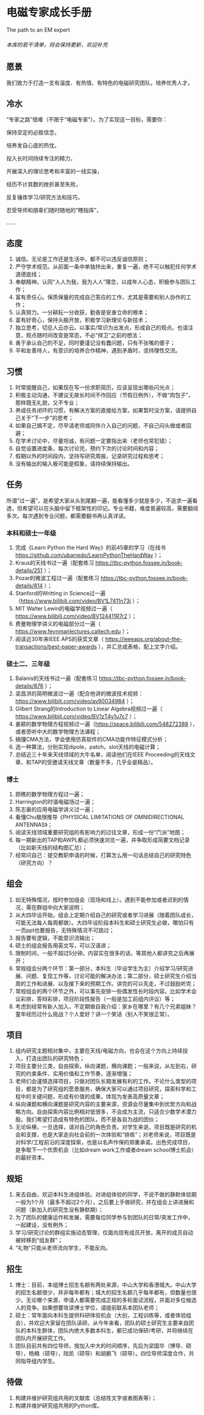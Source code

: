 # 电磁专家成长手册

The path to an EM expert

###### 本库的若干清单，将会保持更新，欢迎补充

## 愿景

我们致力于打造一支有温度、有热情、有特色的电磁研究团队，培养优秀人才。

## 冷水

“专家之路”很难（不限于“电磁专家”）。为了实现这一目标，需要你：

保持坚定的必胜信念，

培养发自心底的热忱，

投入长时间持续专注的精力，

开展深入的理论思考和丰富的一线实操，

经历不计其数的挫折甚至失败，

反复锤炼学习/研究方法和技巧，

忍受导师和朋辈们随时随地的“瞎指挥”，

......

## 态度

1. 诚信。无论是工作还是生活中，都不可以违反诚信原则；
2. 严守学术规范。从前面一条中单独拎出来，重复一遍，绝不可以触犯任何学术道德底线；
3. 奉献精神。认同“人人为我，我为人人”理念，以成年人心态，积极参与团队工作；
4. 富有责任心。保质保量的完成自己答应的工作，尤其是需要和别人协作的工作；
5. 认真努力。一分耕耘一分收获，勤奋是安身立命的根本；
6. 富有好奇心，保持头脑开放，积极学习新理论与新技术；
7. 独立思考，切忌人云亦云。以事实/常识为出发点，形成自己的观点。也请注意，观点随时间改变是常态，不必“捍卫”之前的想法；
8. 勇于承认自己的不足，同时要谨记没有蠢问题，只有不张嘴的傻子；
9. 平和友善待人，有意识的培养合作精神，遇到矛盾时，坚持理性交流。

## 习惯

1. 时常提醒自己，如果现在写一份求职简历，应该呈现出哪些闪光点；
2. 积极主动沟通，不建议无故长时间不作回应（节假日例外），不做“肉包子”，那样既无礼貌，又不专业；
3. 养成任务闭环的习惯，有解决方案的直接给方案，如果暂时没方案，请提供自己关于“下一步”的思考；
4. 如果自己搞不定，尽早请老师或同伴介入自己的问题，不自己闷头做或者回避；
5. 在学术讨论中，尽量坦诚，有问题一定要指出来（老师也常犯错）；
6. 自觉设置进度条，每次讨论完，预约下次的讨论时间和内容；
7. 假期以外的时间段内，坚持写研究周报，记录研究过程和思考；
8. 没有输出的输入极可能是假象，请持续保持输出。

## **任务**

所谓“过一遍”，是希望大家从头到尾翻一遍，能看懂多少就是多少，不追求一遍看透，但希望可以在头脑中留下框架性的印记。专业书籍，难度普遍较高，需要翻阅多次。每次遇到专业问题，都需要翻书再认真详读。

### **本科和硕士一年级**

1. 完成《Learn Python the Hard Way》的前45章的学习（在线书 https://github.com/ubarredo/LearnPythonTheHardWay ）；
2. Kraus的天线书过一遍（配套练习 https://tbc-python.fossee.in/book-details/251 ）；
3. Pozar的微波工程过一遍（配套练习 https://tbc-python.fossee.in/book-details/814 ）；
4. Stanford的Writting in Science过一遍（https://www.bilibili.com/video/BV1L7411n73j ）；
5. MIT Walter Lewin的电磁学视频过一遍（ https://www.bilibili.com/video/BV124411R7r2 ）；
6. 费曼物理学讲义的电磁部分过一遍（ https://www.feynmanlectures.caltech.edu ）；
7. 阅读近30年来IEEE APS的获奖文章（ https://ieeeaps.org/about-the-transactions/best-paper-awards ），并汇总成表格，配上文字介绍。

### **硕士二、三年级**

1. Balanis的天线书过一遍（配套练习 https://tbc-python.fossee.in/book-details/876 ）；
2. 梁昌洪的简明微波过一遍（配合他讲的微波技术视频： https://www.bilibili.com/video/av90034984 ）；
3. Gilbert Strang的Introduction to Linear Algebra视频过一遍（ https://www.bilibili.com/video/BV1zT4y1u7c7 ）；
4. 姜颖的数学物理方程视频过一遍（https://space.bilibili.com/548272388 ），或者旁听中大的数学物理方法课程；
5. 搞懂CMA方法，学会使用仿真软件的CMA功能作特征模式分析；
6. 选一种算法，分别实现dipole，patch，slot天线的电磁计算；
7. 总结近三十年来天线领域的大牛名单，阅读他们在IEEE Proceeding的天线文章，和TAP的受邀请天线文章（数量不多，几乎全是精品）。

### **博士**

1. 顾樵的数学物理方程过一遍；
2. Harrington的时谐电磁场过一遍；
3. 陈志豪的应用电磁学讲义过一遍；
4. 看懂Chu极限推导《PHYSICAL LIMITATIONS OF OMNIDIRECTIONAL ANTENNAS》；
5. 阅读天线领域重要研究组的有影响力的过往文章，形成一份“门派”地图；
6. 每一期新出的TAP和AWPL都必须快速浏览一遍，并争取形成简要文档记录（比如新天线的结构图汇总）；
7. 经常问自己：提交教职申请的时候，打算怎么用一句话总结自己的研究特色（研究方向）？

## **组会**

1. 如无特殊情况，按时参加组会（现场和线上）。遇到不能参加或者迟到的情况，需在群组中向大家说明；
2. 从大四毕设开始，组会上定期介绍自己的研究或者学习进展（随着团队成长，可能无法每人每周都做）。大四毕设阶段本科生和硕士研究生必做，哪怕只有一页ppt也要报告，无特殊情况不可跳过；
3. 报告要有逻辑，不能意识流输出；
4. 硕士的组会报告用英文写，可以汉语讲；
5. 限制时间，一般不超过5分钟。内容实在很多的话，等其他人都讲完之后再展开；
7. 常规组会分两个环节：第一部分，本科生（毕设学生为主）介绍学习/研究进展、问题、复现工作等，讨论可能的解决办法；第二部分，硕士研究生介绍当周的工作和进展、以及接下来的预期工作。讲完的可以先走，不过鼓励听完；
8. 常规组会的两个环节之外，可以事先安排一些偶发性长时段内容。比如学术会议彩排，答辩彩排，项目阶段性报告（一般是加工前组内评议）等；
9. 考虑到经常有新人加入，不定期做自我介绍：家乡在哪里？有几个兄弟姐妹？童年经历过什么挑战？个人爱好？讲一个笑话（别人不笑很正常）。

## 项目

1. 组内研究主题相对集中，主要在天线/电磁方向，也会在这个方向上持续投入，打造出团队的研究特色；
2. 项目主要分三类，自由探索，纵向课题，横向课题；一般来说，从左到右，研究的约束条件、实用价值和工作节奏，逐渐增强；
3. 老师们会谨慎选择项目，只做对团队长期发展有利的工作。不论什么类型的项目，都是为了研究组的愿景服务，确保大家可以通过项目研究，探索科学和工程中的关键问题，形成有价值的成果，体现为发表高质量文章；
4. 纵向课题和横向课题是研究内容的主要来源，资源会尽量集中到优势方向和战略方向。自由探索内容比例相对低很多，不会成为主流，只适合少数学术潜力股。我们希望打造成有特色的团队，而不是各自为战的团伙；
5. 无论纵横，一旦选择，请对自己的角色负责。对学生来说，项目既是研究的机会和支撑，也是大家走向社会前的一次体验和“排练”；对老师来说，项目既是对科学/工程前沿的深度探索，也是以名声作保的郑重承诺。出色完成项目，是争取下一个优质机会（比如dream work工作或者dream school博士机会）的最好资本。

## 规矩

1. 来去自由，欢迎本科生进组体验。对进组体验的同学，不说不做的静默体验期一般为1个月（最多不超过2个月），之后要上手做研究，并在组会上讲进展和问题（新加入的研究生没有静默期）；
2. 为了团队的健康运作和发展，需要每位同学参与到团队的日常/突发工作中，一起建设，没有例外；
3. 学习/研究讨论的群组实施动态管理，仅面向现有成员开放，离开的成员自动被转移到“组友群”；
4. “礼物”只能从老师流向学生，不能反向。

## 招生

1. 博士：目前，本组博士招生名额有两处来源，中山大学和香港城大。中山大学的招生名额很少，并非每年都有；城大的招生名额几乎每年都有，但数量也很少。无论哪个来源，申请人都需要完成正规的多轮面试流程，并面对多位候选人的竞争。如果想要攻读博士学位，请提前联系本团队老师；
2. 硕士：常年面向本科生提供科研体验机会（大创，工程训练等，或者体验组会），并欢迎大家留在团队读研。从今年来看，团队的硕士研究生主要来自团队的本科生群体，团队内绝大多数本科生，都已成功保研/考研，并将继续在团队内开展研究工作。
3. 团队目前共有四位导师，按加入中大的时间顺序，先后为梁国华（博导、硕导），杨楠（硕导），陆凯（硕导）和胡鹏飞（硕导）。四位导师深度合作，共同指导组内学生。

## 待做

1. 构建并维护研究组共用的文献库（总结性文字或者图表等）；
2. 构建并维护研究组共用的Python库。

